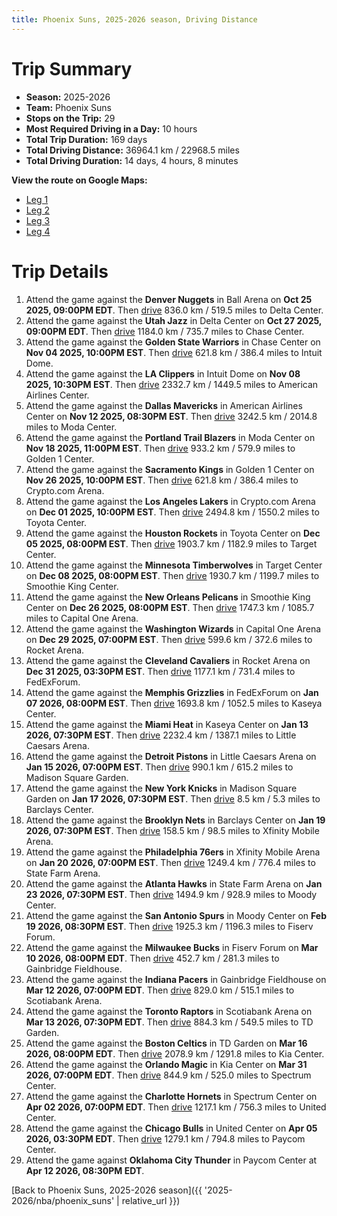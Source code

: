 ```yaml
---
title: Phoenix Suns, 2025-2026 season, Driving Distance
---
```


# Trip Summary
- **Season:** 2025-2026
- **Team:** Phoenix Suns
- **Stops on the Trip:** 29
- **Most Required Driving in a Day:** 10 hours
- **Total Trip Duration:** 169 days
- **Total Driving Distance:** 36964.1 km / 22968.5 miles
- **Total Driving Duration:** 14 days, 4 hours, 8 minutes

**View the route on Google Maps:**
- [Leg 1](https://www.google.com/maps/dir/Ball+Arena+Denver+CO/Delta+Center+Salt+Lake+City+UT/Chase+Center+San+Francisco+CA/Intuit+Dome+Inglewood+CA/American+Airlines+Center+Dallas+TX/Moda+Center+Portland+OR/Golden+1+Center+Sacramento+CA/Crypto.com+Arena+Los+Angeles+CA/Toyota+Center+Houston+TX/Target+Center+Minneapolis+MN)
- [Leg 2](https://www.google.com/maps/dir/Target+Center+Minneapolis+MN/Smoothie+King+Center+New+Orleans+LA/Capital+One+Arena+Washington+DC/Rocket+Arena+Cleveland+OH/FedExForum+Memphis+TN/Kaseya+Center+Miami+FL/Little+Caesars+Arena+Detroit+MI/Madison+Square+Garden+New+York+NY/Barclays+Center+Brooklyn+NY/Xfinity+Mobile+Arena+Philadelphia+PA)
- [Leg 3](https://www.google.com/maps/dir/Xfinity+Mobile+Arena+Philadelphia+PA/State+Farm+Arena+Atlanta+GA/Moody+Center+Austin+TX/Fiserv+Forum+Milwaukee+WI/Gainbridge+Fieldhouse+Indianapolis+IN/Scotiabank+Arena+Toronto+ON/TD+Garden+Boston+MA/Kia+Center+Orlando+FL/Spectrum+Center+Charlotte+NC/United+Center+Chicago+IL)
- [Leg 4](https://www.google.com/maps/dir/United+Center+Chicago+IL/Paycom+Center+Oklahoma+City+OK)

# Trip Details
1. Attend the game against the **Denver Nuggets** in Ball Arena on **Oct 25 2025, 09:00PM EDT**. Then [drive](https://www.google.com/maps/dir/Ball+Arena+Denver+CO/Delta+Center+Salt+Lake+City+UT) 836.0 km / 519.5 miles to Delta Center.
2. Attend the game against the **Utah Jazz** in Delta Center on **Oct 27 2025, 09:00PM EDT**. Then [drive](https://www.google.com/maps/dir/Delta+Center+Salt+Lake+City+UT/Chase+Center+San+Francisco+CA) 1184.0 km / 735.7 miles to Chase Center.
3. Attend the game against the **Golden State Warriors** in Chase Center on **Nov 04 2025, 10:00PM EST**. Then [drive](https://www.google.com/maps/dir/Chase+Center+San+Francisco+CA/Intuit+Dome+Inglewood+CA) 621.8 km / 386.4 miles to Intuit Dome.
4. Attend the game against the **LA Clippers** in Intuit Dome on **Nov 08 2025, 10:30PM EST**. Then [drive](https://www.google.com/maps/dir/Intuit+Dome+Inglewood+CA/American+Airlines+Center+Dallas+TX) 2332.7 km / 1449.5 miles to American Airlines Center.
5. Attend the game against the **Dallas Mavericks** in American Airlines Center on **Nov 12 2025, 08:30PM EST**. Then [drive](https://www.google.com/maps/dir/American+Airlines+Center+Dallas+TX/Moda+Center+Portland+OR) 3242.5 km / 2014.8 miles to Moda Center.
6. Attend the game against the **Portland Trail Blazers** in Moda Center on **Nov 18 2025, 11:00PM EST**. Then [drive](https://www.google.com/maps/dir/Moda+Center+Portland+OR/Golden+1+Center+Sacramento+CA) 933.2 km / 579.9 miles to Golden 1 Center.
7. Attend the game against the **Sacramento Kings** in Golden 1 Center on **Nov 26 2025, 10:00PM EST**. Then [drive](https://www.google.com/maps/dir/Golden+1+Center+Sacramento+CA/Crypto.com+Arena+Los+Angeles+CA) 621.8 km / 386.4 miles to Crypto.com Arena.
8. Attend the game against the **Los Angeles Lakers** in Crypto.com Arena on **Dec 01 2025, 10:00PM EST**. Then [drive](https://www.google.com/maps/dir/Crypto.com+Arena+Los+Angeles+CA/Toyota+Center+Houston+TX) 2494.8 km / 1550.2 miles to Toyota Center.
9. Attend the game against the **Houston Rockets** in Toyota Center on **Dec 05 2025, 08:00PM EST**. Then [drive](https://www.google.com/maps/dir/Toyota+Center+Houston+TX/Target+Center+Minneapolis+MN) 1903.7 km / 1182.9 miles to Target Center.
10. Attend the game against the **Minnesota Timberwolves** in Target Center on **Dec 08 2025, 08:00PM EST**. Then [drive](https://www.google.com/maps/dir/Target+Center+Minneapolis+MN/Smoothie+King+Center+New+Orleans+LA) 1930.7 km / 1199.7 miles to Smoothie King Center.
11. Attend the game against the **New Orleans Pelicans** in Smoothie King Center on **Dec 26 2025, 08:00PM EST**. Then [drive](https://www.google.com/maps/dir/Smoothie+King+Center+New+Orleans+LA/Capital+One+Arena+Washington+DC) 1747.3 km / 1085.7 miles to Capital One Arena.
12. Attend the game against the **Washington Wizards** in Capital One Arena on **Dec 29 2025, 07:00PM EST**. Then [drive](https://www.google.com/maps/dir/Capital+One+Arena+Washington+DC/Rocket+Arena+Cleveland+OH) 599.6 km / 372.6 miles to Rocket Arena.
13. Attend the game against the **Cleveland Cavaliers** in Rocket Arena on **Dec 31 2025, 03:30PM EST**. Then [drive](https://www.google.com/maps/dir/Rocket+Arena+Cleveland+OH/FedExForum+Memphis+TN) 1177.1 km / 731.4 miles to FedExForum.
14. Attend the game against the **Memphis Grizzlies** in FedExForum on **Jan 07 2026, 08:00PM EST**. Then [drive](https://www.google.com/maps/dir/FedExForum+Memphis+TN/Kaseya+Center+Miami+FL) 1693.8 km / 1052.5 miles to Kaseya Center.
15. Attend the game against the **Miami Heat** in Kaseya Center on **Jan 13 2026, 07:30PM EST**. Then [drive](https://www.google.com/maps/dir/Kaseya+Center+Miami+FL/Little+Caesars+Arena+Detroit+MI) 2232.4 km / 1387.1 miles to Little Caesars Arena.
16. Attend the game against the **Detroit Pistons** in Little Caesars Arena on **Jan 15 2026, 07:00PM EST**. Then [drive](https://www.google.com/maps/dir/Little+Caesars+Arena+Detroit+MI/Madison+Square+Garden+New+York+NY) 990.1 km / 615.2 miles to Madison Square Garden.
17. Attend the game against the **New York Knicks** in Madison Square Garden on **Jan 17 2026, 07:30PM EST**. Then [drive](https://www.google.com/maps/dir/Madison+Square+Garden+New+York+NY/Barclays+Center+Brooklyn+NY) 8.5 km / 5.3 miles to Barclays Center.
18. Attend the game against the **Brooklyn Nets** in Barclays Center on **Jan 19 2026, 07:30PM EST**. Then [drive](https://www.google.com/maps/dir/Barclays+Center+Brooklyn+NY/Xfinity+Mobile+Arena+Philadelphia+PA) 158.5 km / 98.5 miles to Xfinity Mobile Arena.
19. Attend the game against the **Philadelphia 76ers** in Xfinity Mobile Arena on **Jan 20 2026, 07:00PM EST**. Then [drive](https://www.google.com/maps/dir/Xfinity+Mobile+Arena+Philadelphia+PA/State+Farm+Arena+Atlanta+GA) 1249.4 km / 776.4 miles to State Farm Arena.
20. Attend the game against the **Atlanta Hawks** in State Farm Arena on **Jan 23 2026, 07:30PM EST**. Then [drive](https://www.google.com/maps/dir/State+Farm+Arena+Atlanta+GA/Moody+Center+Austin+TX) 1494.9 km / 928.9 miles to Moody Center.
21. Attend the game against the **San Antonio Spurs** in Moody Center on **Feb 19 2026, 08:30PM EST**. Then [drive](https://www.google.com/maps/dir/Moody+Center+Austin+TX/Fiserv+Forum+Milwaukee+WI) 1925.3 km / 1196.3 miles to Fiserv Forum.
22. Attend the game against the **Milwaukee Bucks** in Fiserv Forum on **Mar 10 2026, 08:00PM EDT**. Then [drive](https://www.google.com/maps/dir/Fiserv+Forum+Milwaukee+WI/Gainbridge+Fieldhouse+Indianapolis+IN) 452.7 km / 281.3 miles to Gainbridge Fieldhouse.
23. Attend the game against the **Indiana Pacers** in Gainbridge Fieldhouse on **Mar 12 2026, 07:00PM EDT**. Then [drive](https://www.google.com/maps/dir/Gainbridge+Fieldhouse+Indianapolis+IN/Scotiabank+Arena+Toronto+ON) 829.0 km / 515.1 miles to Scotiabank Arena.
24. Attend the game against the **Toronto Raptors** in Scotiabank Arena on **Mar 13 2026, 07:30PM EDT**. Then [drive](https://www.google.com/maps/dir/Scotiabank+Arena+Toronto+ON/TD+Garden+Boston+MA) 884.3 km / 549.5 miles to TD Garden.
25. Attend the game against the **Boston Celtics** in TD Garden on **Mar 16 2026, 08:00PM EDT**. Then [drive](https://www.google.com/maps/dir/TD+Garden+Boston+MA/Kia+Center+Orlando+FL) 2078.9 km / 1291.8 miles to Kia Center.
26. Attend the game against the **Orlando Magic** in Kia Center on **Mar 31 2026, 07:00PM EDT**. Then [drive](https://www.google.com/maps/dir/Kia+Center+Orlando+FL/Spectrum+Center+Charlotte+NC) 844.9 km / 525.0 miles to Spectrum Center.
27. Attend the game against the **Charlotte Hornets** in Spectrum Center on **Apr 02 2026, 07:00PM EDT**. Then [drive](https://www.google.com/maps/dir/Spectrum+Center+Charlotte+NC/United+Center+Chicago+IL) 1217.1 km / 756.3 miles to United Center.
28. Attend the game against the **Chicago Bulls** in United Center on **Apr 05 2026, 03:30PM EDT**. Then [drive](https://www.google.com/maps/dir/United+Center+Chicago+IL/Paycom+Center+Oklahoma+City+OK) 1279.1 km / 794.8 miles to Paycom Center.
29. Attend the game against **Oklahoma City Thunder** in Paycom Center at **Apr 12 2026, 08:30PM EDT**.

[Back to Phoenix Suns, 2025-2026 season]({{ '2025-2026/nba/phoenix_suns' | relative_url }})
